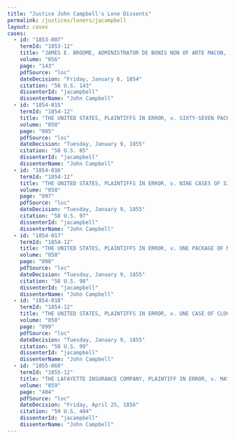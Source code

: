 ```yaml
---
title: "Justice John Campbell's Lone Dissents"
permalink: /justices/loners/jacampbell
layout: cases
cases:
  - id: "1853-007"
    termId: "1853-12"
    title: "JAMES E. BROOME, ADMINISTRATOR DE BONIS NON OF ARTE MACON, DECEASED, PLAINTIFF IN ERROR, v. THE UNITED STATES"
    volume: "056"
    page: "143"
    pdfSource: "loc"
    dateDecision: "Friday, January 6, 1854"
    citation: "56 U.S. 143"
    dissenterId: "jacampbell"
    dissenterName: "John Campbell"
  - id: "1854-015"
    termId: "1854-12"
    title: "THE UNITED STATES, PLAINTIFFS IN ERROR, v. SIXTY-SEVEN PACKAGES OF DRY GOODS.  JULES LEVOIS, CLAIMANT"
    volume: "058"
    page: "085"
    pdfSource: "loc"
    dateDecision: "Tuesday, January 9, 1855"
    citation: "58 U.S. 85"
    dissenterId: "jacampbell"
    dissenterName: "John Campbell"
  - id: "1854-016"
    termId: "1854-12"
    title: "THE UNITED STATES, PLAINTIFFS IN ERROR, v. NINE CASES OF SILK HATS.  PAUL TRICON, CLAIMANT"
    volume: "058"
    page: "097"
    pdfSource: "loc"
    dateDecision: "Tuesday, January 9, 1855"
    citation: "58 U.S. 97"
    dissenterId: "jacampbell"
    dissenterName: "John Campbell"
  - id: "1854-017"
    termId: "1854-12"
    title: "THE UNITED STATES, PLAINTIFFS IN ERROR, v. ONE PACKAGE OF MERCHANDISE.  LION, PINSARD, AND CO., CLAIMANTS"
    volume: "058"
    page: "098"
    pdfSource: "loc"
    dateDecision: "Tuesday, January 9, 1855"
    citation: "58 U.S. 98"
    dissenterId: "jacampbell"
    dissenterName: "John Campbell"
  - id: "1854-018"
    termId: "1854-12"
    title: "THE UNITED STATES, PLAINTIFFS IN ERROR, v. ONE CASE OF CLOCKS.  LION, PINSARD, AND CO., CLAIMANTS"
    volume: "058"
    page: "099"
    pdfSource: "loc"
    dateDecision: "Tuesday, January 9, 1855"
    citation: "58 U.S. 99"
    dissenterId: "jacampbell"
    dissenterName: "John Campbell"
  - id: "1855-060"
    termId: "1855-12"
    title: "THE LAFAYETTE INSURANCE COMPANY, PLAINTIFF IN ERROR, v. MAYNARD FRENCH, EDWARD K. STRONG, AND THOMAS B. FINE"
    volume: "059"
    page: "404"
    pdfSource: "loc"
    dateDecision: "Friday, April 25, 1856"
    citation: "59 U.S. 404"
    dissenterId: "jacampbell"
    dissenterName: "John Campbell"
---
```

